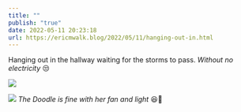 ```yaml
---
title: ""
publish: "true"
date: 2022-05-11 20:23:18
url: https://ericmwalk.blog/2022/05/11/hanging-out-in.html
---
```

Hanging out in the hallway waiting for the storms to pass. *Without no electricity* 😒

![](https://ericmwalk.blog/uploads/2022/77f0cf2018.jpg)

![](https://ericmwalk.blog/uploads/2022/5625c91a66.jpg)
*The Doodle is fine with her fan and light* 😆🐶